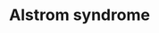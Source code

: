 ---
annotations:
- type: Disease Ontology
  value: Alstrom syndrome
authors:
- MvanderPas
- Edmeesnijders
description: Alström syndrome
last-edited: 2022-03-01
organisms:
- Homo sapiens
redirect_from:
- /index.php/Pathway:WP5202
- /instance/WP5202
schema-jsonld:
- '@context': https://schema.org/
  '@id': https://wikipathways.github.io/pathways/WP5202.html
  '@type': Dataset
  creator:
    '@type': Organization
    name: WikiPathways
  description: Alström syndrome
  keywords:
  - NSFL1C
  - PTCH1
  - IFT172
  - IFT81
  - IFT27
  - PIFO
  - RFX1
  - RFX3
  - RILPL1
  - SNAPIN
  - CEP19
  - BLOC1S6
  - VCPIP1
  - IFT74
  - ALMS1
  - BLOC1S1
  - GPR161
  - DTNBP1
  - BLOC1S4
  - ACTN4
  - RABL2A
  - E2F4
  - DNM3
  - VCP
  - RFX2
  - CEP192
  - STX5
  - HSPB11
  - TFDP2
  - MYO5B
  - TUBG1
  - GPRASP2
  - SMO
  license: CC0
  name: Alstrom syndrome
seo: CreativeWork
title: Alstrom syndrome
wpid: WP5202
---